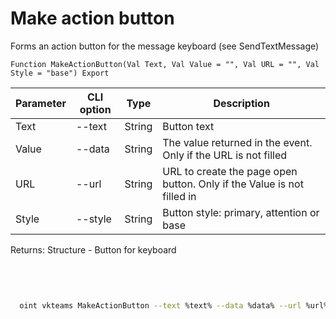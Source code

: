﻿---
sidebar_position: 12
---

# Make action button
 Forms an action button for the message keyboard (see SendTextMessage)



`Function MakeActionButton(Val Text, Val Value = "", Val URL = "", Val Style = "base") Export`

  | Parameter | CLI option | Type | Description |
  |-|-|-|-|
  | Text | --text | String | Button text |
  | Value | --data | String | The value returned in the event. Only if the URL is not filled |
  | URL | --url | String | URL to create the page open button. Only if the Value is not filled in |
  | Style | --style | String | Button style: primary, attention or base |

  
  Returns:  Structure - Button for keyboard

<br/>




```bsl title="Code example"

```



```sh title="CLI command example"
    
  oint vkteams MakeActionButton --text %text% --data %data% --url %url% --style %style%

```

```json title="Result"

```
